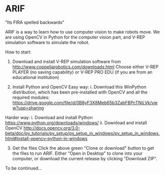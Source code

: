 # ARIF
"Its FIRA spelled backwards"

ARIF is a way to learn how to use computer vision to make robots move. We are using OpenCV in Python for the computer vision part, and V-REP simulation software to simulate the robot. 


How to start:
1. Download and install V-REP simulation software from http://www.coppeliarobotics.com/downloads.html 
Choose either V-REP PLAYER (no saving capability) or V-REP PRO EDU (if you are from an educational institution)

2. Install Python and OpenCV
Easy way:
i. Download this WinPython distribution, which has been pre-installed with OpenCV and all the required modules:
https://drive.google.com/file/d/0B8yF3X8Meb65b3ZabFBPcTNiLVk/view?usp=sharing

Harder way:
i. Download and install Python https://www.python.org/downloads/windows/ 
ii. Download and install OpenCV http://docs.opencv.org/3.0-beta/doc/py_tutorials/py_setup/py_setup_in_windows/py_setup_in_windows.html#install-opencv-python-in-windows 

3. Get the files
Click the above green "Clone or download" button to get the files to run ARIF. 
Either "Open in Desktop" to clone into your computer, or download the current release by clicking "Download ZIP".


To be continued...
